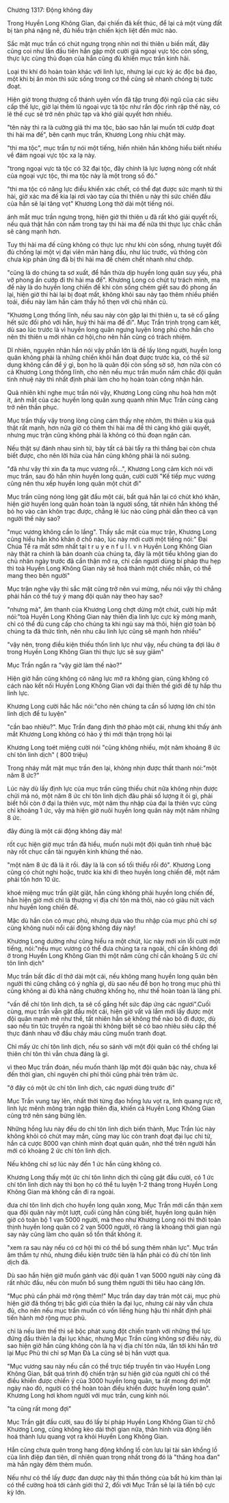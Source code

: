 




Chương 1317: Động không đáy


Trong Huyền Long Không Gian, đại chiến đã kết thúc, để lại cả một vùng đất bị tàn phá nặng nề, đủ hiểu trận chiến kịch liệt đến mức nào.

Sắc mặt mục trần có chút ngưng trọng nhìn nơi thi thiên u biến mất, đây cũng coi như lần đầu tiên hắn gặp một cười giả ngoại vực tộc còn sống, thực lực cùng thủ đoạn của hắn cũng đủ khiến mục trần kinh hãi.

Loại thi khí đó hoàn toàn khác với linh lực, nhưng lại cực kỳ ác độc bá đạo, một khi bị ăn mòn thì sức sống trong cơ thể cũng sẽ nhanh chóng bị tước đoạt.

Hiện giờ trong thượng cổ thánh uyên vốn đã tập trung đội ngũ của các siêu cấp thế lực, giờ lại thêm lũ ngoại vực tà tộc như rắn độc rình rập thế này, có lẽ thế cục sẽ trở nên phức tạp và khó giải quyết hơn nhiều.

"tên này thì ra là cường giả thi ma tộc, bảo sao hắn lại muốn tới cướp đoạt thi hài ma đế", bên cạnh mục trần, Khương Long nhíu chặt mày.

"thi ma tộc", mục trần tự nói một tiếng, hiển nhiên hắn không hiểu biết nhiều về đám ngoại vực tộc xa lạ này.

"trong ngoại vực tà tộc có 32 đại tộc, đây chính lả lực lượng nòng cốt nhất của ngoại vực tộc, thi ma tộc này là một trong số đó."

"thi ma tộc có năng lực điều khiển xác chết, có thể đạt được sức mạnh từ thi hài, giờ xác ma đế kia lại rơi vào tay của thi thiên u này thì sức chiến đấu của hắn sẽ lại tăng vọt" Khương Long thờ dài một tiếng nói.

ánh mắt mục trần ngưng trọng, hiện giờ thi thiên u đã rất khó giải quyết rồi, nếu quả thật hắn còn nắm trong tay thi hài ma đế nữa thì thực lực chắc chắn sẽ càng mạnh hơn.

Tuy thi hài ma đế cũng không có thực lực như khi còn sống, nhưng tuyệt đối đủ chống lại một vị đại viên mãn hàng đẩu, như lúc trước, vũ thông còn chưa kịp phản ứng đã bị thi hài ma đế chém chết nhanh như chớp.

"cũng là do chúng ta sơ xuất, để hắn thừa dịp huyền long quân suy yếu, phá vỡ phong ấn cướp đi thi hài ma đế". Khương Long có chút tự trách mình, ma đế này là do huyền long chiến đế khi còn sống chém giết sau đó phong ấn lại, hiện giờ thi hài lại bị đoạt mất, không khỏi sau này tạo thêm nhiều phiền toái, điều này làm hắn cảm thấy hồ thẹn với chủ nhân cũ.

"Khương Long thống lĩnh, nếu sau này còn gặp lại thi thiên u, ta sẽ cố gắng hết sức đối phó với hắn, huỷ thi hài ma đế đi". Mục Trần trịnh trọng cam kết, dù sao lúc trước là vì huyền long quân ngưng luyện long phù cho hắn cho nên thi thiên u mới nhân cơ hội,cho nên hắn cũng có trách nhiệm.

Dĩ nhiên, nguyên nhân hắn nói vậy phần lớn lả đề lấy lòng người, huyền long quân không phải là những chiến khôi hắn đoạt được trước kia, có thể sử dụng không cần để ý gì, bọn họ là quân đội còn sống sờ sờ, hơn nữa còn có cả Khương Long thống lĩnh, cho nên nếu mục trần muốn nắm chắc đội quân tinh nhuệ này thì nhất định phải làm cho họ hoàn toàn công nhận hắn.

Quả nhiên khi nghe mục trần nói vậy, Khương Long cũng nhu hoà hơn một ít, ánh mắt của các huyền long quân xung quanh nhìn Mục Trần cũng càng trở nên thần phục.

Mục trần thấy vậy trong lòng cũng cảm thấy nhẹ nhõm, thi thiên u kia quả thật rất mạnh, hơn nữa giờ có thêm thi hài ma đế thì càng khó giải quyết, nhưng mục trận cũng không phải là không có thủ đoạn ngăn cản.

Nếu thật sự đánh nhau sinh tử, bày tất cả bài tẩy ra thì thắng bại còn chưa biết được, cho nên lời hứa của hắn cũng không phải là nói suông.

"đã như vậy thì xin đa tạ mục vương rồi...", Khương Long cảm kích nói với mục trần, sau đó hắn nhìn huyền long quân, cười cười "Kế tiếp mục vương cũng nên thu xếp huyền long quân một chút đi"

Mục trần cũng nóng lòng gật đẩu một cái, bất quá hắn lại có chút khó khăn, hiện giờ huyền long quân hoàn toàn là người sống, tất nhiên hắn không thể bỏ họ vào càn khôn trạc được, chẳng lẽ lúc nào cũng phải dẫn theo cả vạn người thế này sao?

"mục vương không cần lo lắng". Thấy sắc mặt của mục trận, Khương Long cũng hiểu hắn khó khăn ở chỗ nào, lúc này mới cười một tiếng nói:" Đại Chúa Tể ra mắt sớm nhất tại t r u y e n f u l l. v n Huyền Long Không Gian này thật ra chính là bản doanh của chúng ta, đây là một tiểu không gian do chủ nhân ngày trước đã cẩn thận mở ra, chỉ cần ngươi dùng bí pháp thu hẹp thì toà Huyền Long Không Gian này sẽ hoá thành một chiếc nhẫn, có thể mang theo bên người"

Mục trận nghe vậy thì sắc mặt cũng trở nên vui mừng, nếu nói vậy thì chẳng phải hắn có thể tuỳ ý mang đội quân này theo hay sao?

"nhưng mà", âm thanh của Khương Long chợt dừng một chút, cười híp mắt nói:"toà Huyền Long Không Gian này thiên địa linh lực cực kỳ mỏng manh, chỉ có thể đủ cung cấp cho chúng ta khi ngủ say mà thôi, hiện giờ toàn bộ chúng ta đã thức tỉnh, nên nhu cầu linh lực cũng sẽ mạnh hơn nhiều"

"vậy nên, trong điều kiện thiếu thốn linh lực như vậy, nếu chúng ta đợi lâu ở trong Huyền Long Không Gian thì thực lực sẽ suy giảm"

Mục Trần ngẩn ra "vậy giờ làm thế nào?"

Hiện giờ hắn cũng không có năng lực mở ra không gian, cũng không có cách nào kết nối Huyền Long Không Gian với đại thiên thế giới đề tự hấp thu linh lực.

Khương Long cười hắc hắc nói:"cho nên chúng ta cần số lượng lớn chí tôn linh dịch để tu luyện"

"cần bao nhiêu?". Mục Trần đang định thờ phào một cái, nhưng khi thấy ánh mắt Khương Long không có hảo ý thì mới thận trọng hỏi lại

Khương Long toét miệng cười nói "cũng không nhiều, một năm khoảng 8 ức chí tôn linh dịch" ( 800 triệu)

Trong nháy mắt mặt mục trần đen lại, không nhịn được thất thanh nói:"một năm 8 ức?"

Lúc này dù lấy định lực của mục trần cũng thiếu chút nữa không nhịn được chửi má nó, một năm 8 ức chí tôn linh dịch đâu phải số lượng ít ỏi gì, phải biết hồi còn ở đại la thiên vực, một năm thu nhập của đại la thiên vực cũng chỉ khoảng 1 ức, vậy mà hiện giờ nuôi huyền long quân này một năm những 8 ức.

đây đúng là một cái động không đáy mà!

rốt cục hiện giờ mục trần đã hiểu, muốn nuôi một đội quân tinh nhuệ bậc này rốt chục cần tài nguyên kinh khủng thế nào.

"một năm 8 ức đã lả ít rồi. đây là lả con số tối thiểu rồi đó". Khương Long cũng có chút nghi hoặc, trước kia khi đi theo huyền long chiến đế, một năm phải tốn hơn 10 ức.

khoé miệng mục trần giật giật, hắn cũng không phải huyền long chiến đế, hắn hiện giờ mới chỉ là thượng vị địa chí tôn mà thôi, nào có giàu nứt vách như huyền long chiến đế.

Mặc dù hắn còn có mục phủ, nhưng dựa vào thu nhập của mục phủ chỉ sợ cũng không nuôi nổi cái động không đáy này!

Khương Long dường như cũng hiểu ra một chút, lúc này mới xin lỗi cười một tiếng, nói:"nếu mục vương có thể đưa chúng ta ra ngoài, chỉ cần không đợi ở trong Huyền Long Không Gian thì một năm cũng chỉ cần khoảng 5 ức chí tôn linh dịch"

Mục trần bất đắc dĩ thở dài một cái, nếu không mang huyền long quân bên người thì cũng chẳng có ý nghĩa gì, dù sao nếu để bọn họ trong mục phủ thì cũng không ai đủ khả năng chưởng khống họ, như thế hoàn toàn là lãng phí.

"vấn đề chí tôn linh dịch, ta sẽ cố gắng hết sức đáp ứng các ngươi".Cuối cùng, mục trần vẫn gật đầu một cái, hiện giờ vất vả lắm mới lấy được một đội quân mạnh mẽ như thế, tất nhiên hắn sẽ không thể nào bỏ đi được, dù sao nếu tin tức truyền ra ngoài thì không biết sẽ có bao nhiêu siêu cấp thế thực đánh nhau vỡ đầu chảy máu cũng muốn tranh đoạt.

Chỉ mấy ức chí tôn linh dịch, nếu so sánh với một đội quân có thể chống lại thiên chí tôn thì vẫn chưa đáng là gì.

vì theo Mục trần đoán, nếu muốn thành lập một đội quân bậc này, chưa kể đến thời gian, chỉ nguyên chi phí thôi cũng phải trên trăm ức.

"ở đây có một ức chí tôn linh dịch, các ngươi dùng trước đi"

Mục Trần vung tay lên, nhất thời từng đạo hồng lưu vọt ra, linh quang rực rỡ, linh lực mênh mông tràn ngập thiên địa, khiến cả Huyền Long Không Gian cũng trở nên sáng bừng lên.

Những hồng lưu này đều do chí tôn linh dịch biến thành, Mục Trần lúc này không khỏi có chút may mắn, cũng may lúc còn tranh đoạt đại lục chi tử, hắn cá cược 8000 vạn chính mình đoạt quán quân, nhờ thế trên người hắn mới có khoảng 2 ức chí tôn linh dịch.

Nếu không chỉ sợ lúc này đến 1 ức hắn cũng không có.

Khương Long thấy một ức chí tôn linhn dịch thì cũng gật đầu cười, có 1 ức chí tôn linh dịch này thì bọn họ có thể tu luyện 1-2 tháng trong Huyền Long Không Gian mà không cần đi ra ngoài.

đưa chí tôn linh dịch cho huyền long quân xong, Mục Trần mới cẩn thận xem qua đội quân này một lượt, cuối cùng hắn cũng biết, huyền long quân hiện giờ có toàn bộ 1 vạn 5000 người, mà theo như Khương Long nói thì thời toàn thịnh huyền long quân có 2 vạn 5000 người, rõ ràng là khoảng thời gian ngủ say này cũng làm cho quân số tổn thất không ít.

"xem ra sau này nếu có cơ hội thì có thể bồ sung thêm nhân lực". Mục trần âm thầm tự nhủ, nhưng điều kiện trước tiên là hắn phải có đủ chí tôn linh dịch đã.

Dù sao hắn hiện giờ muốn gánh vác đội quân 1 vạn 5000 người này cũng đã rất nhức đầu, nếu còn muốn bổ sung thêm người thì tiêu hao càng lớn.

"Mục phủ cần phải mở rộng thêm!" Mục trần day day trán một cái, mục phủ hiện giờ đã thống trị bắc giới của thiên la đại lục, nhưng cái này vẫn chưa đủ, cho nên nếu mục trần muốn có vốn liếng hùng hậu thì nhất định phải tiến hành mở rộng mục phủ.

chỉ là nếu làm thế thì sẽ bộc phát xung đột chiến tranh với những thế lực đứng đầu thiên la đại lục khác, nhưng Mục Trần cũng không sợ điều này, dù sao hiện giờ hắn cũng không còn là hạ vị địa chí tôn nữa, lần tới khi hắn trở lại Mục Phủ thì chỉ sợ Mạn Đà La cũng sẽ bị hắn vượt qua.

"Mục vương sau này nếu cần có thể trực tiếp truyền tin vào Huyền Long Không Gian, bất quá trình độ chiến trận sư hiện giờ của người chỉ có thể điều khiển được chiến ý của 3000 huyền long quân, ta rất mong đợi một ngày nào đó, người có thể hoàn toàn điều khiển được huyền long quân". Khương Long hơi khom người với mục trần, cung kính nói.

"ta cũng rất mong đợi"

Mục Trần gật đầu cười, sau đó lấy bí pháp Huyền Long Không Gian từ chỗ Khương Long, cũng không kèo dài thời gian nữa, thân hình vừa động liền hoá thành lưu quang vọt ra khỏi Huyền Long Không Gian.

Hắn cũng chưa quên trong hang động khổng lồ còn lưu lại tài sản khổng lồ của linh điệp đan tiên, dĩ nhiên quan trọng nhất trong đó là "thăng hoa đan" mà hắn ngày đêm thèm muốn.

Nếu như có thể lấy được đan dược này thì thần thông của bẩt hủ kim thản lại có thể cường hoá tới cảnh giới thứ 2, đối với Mục Trần sẽ lại là tiến bộ cực kỳ lớn.




